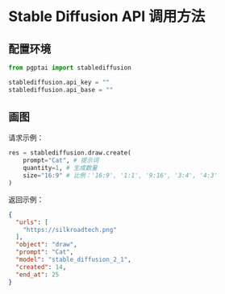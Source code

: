 # Stable Diffusion API 调用方法

## 配置环境

```python
from pgptai import stablediffusion

stablediffusion.api_key = ""
stablediffusion.api_base = ""
```

## 画图
请求示例：
```python
res = stablediffusion.draw.create(
    prompt="Cat", # 提示词
    quantity=1, # 生成数量
    size="16:9" # 比例：'16:9', '1:1', '9:16', '3:4', '4:3'
)
```
返回示例：
```json
{
  "urls": [
    "https://silkroadtech.png"
  ],
  "object": "draw",
  "prompt": "Cat",
  "model": "stable_diffusion_2_1",
  "created": 14,
  "end_at": 25
}
```